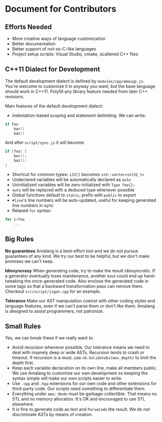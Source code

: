 # Document for Contributors

## Efforts Needed

- More creative ways of language customization
- Better documentation
- Better support of not-so-C-like languages
- Project setup scripts: Visual Studio, cmake, scattered C++ files

## C++11 Dialect for Development

The default development dialect is defined by `modules/cpp/amacpp.js`. You're welcome to customize it in anyway you want, but the base language should work in C++11. Polyfill any library feature needed from later C++ revisions. 

Main features of the default development dialect:
- Indentation-based scoping and statement delimiting. We can write:
```C++
if foo:
	bar()
	baz()
```
And after `script/sync.js` it will become:
```C++
if (foo) {
	bar();
	baz();
}
```
- Shortcut for common types: `i32[]` becomes `std::vector<int32_t>`
- Undeclared variables will be automatically declared as `auto`
- Uninitialized variables will be zero-initialized with `Type foo{};`
- `auto` will be replaced with a deduced type whenever possible
- Global functions default to `static`, prefix with `public` to export
- `#line`'s line numbers will be auto-updated, useful for keeping generated line numbers in sync
- Relaxed `for` syntax:
```C++
for i<foo
	...
```

## Big Rules

**No guarantees** Amalang is a best-effort tool and we do not pursue guarantees of any kind. We try our best to be helpful, but we don't make promises we can't keep. 

**Idiosyncrasy** When generating code, try to make the result idiosyncratic. If a generator eventually loses maintenance, another soul could end up hand-tweaking the once-generated code. Also enclose the generated code in some tags so that a backward transformation pass can remove them. Checkout `src/script/jsgen.cpp` for an example.

**Tolerance** Make our AST manipulation coexist with other coding styles and language features, even if we can't parse them or don't like them. Amalang is designed to assist programmers, not patronize.

## Small Rules

Yes, we can break these if we really want to.

- Avoid recursion whenever possible. Our tolerance means we need to deal with insanely deep or wide ASTs. Recursion tends to crash or timeout. If recursion is a must, use `nd.ValidateEx(max_depth)` to limit the depth first.
- Keep each variable declaration on its own line, make all members public. We use Amalang to customize our own development so keeping the syntax simple will make our own scripts easier to write.
- Use `.cpp` and `.hpp` extensions for our own code and other extensions for third-party code. Our scripts need something to differentiate them.
- Everything under `ama::Node` must be garbage-collectible. That means no STL and no memory allocation. It's OK and encouraged to use STL elsewhere.
- It is fine to generate code as text and `ParseCode` the result. We do not discriminate ASTs by means of creation.
